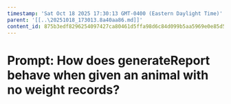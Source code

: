 ```yaml
---
timestamp: 'Sat Oct 18 2025 17:30:13 GMT-0400 (Eastern Daylight Time)'
parent: '[[..\20251018_173013.8a40aa86.md]]'
content_id: 875b3edf8296254097427ca80461d5ffa98d6c84d099b5aa5969e0e85d5cca3f
---
```


# Prompt: How does generateReport behave when given an animal with no weight records?
